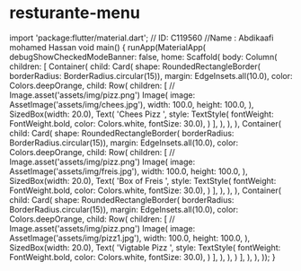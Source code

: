 # resturante-menu

import 'package:flutter/material.dart';
// ID: C119560
//Name : Abdikaafi mohamed Hassan
void main() {
  runApp(MaterialApp(
    debugShowCheckedModeBanner: false,
    home: Scaffold(
      body: Column(
        children: [
          Container(
            child: Card(
              shape: RoundedRectangleBorder(
                  borderRadius: BorderRadius.circular(15)),
              margin: EdgeInsets.all(10.0),
              color: Colors.deepOrange,
              child: Row(
                children: <Widget>[
                  //   Image.asset('assets/img/pizz.png')
                  Image(
                    image: AssetImage('assets/img/chees.jpg'),
                    width: 100.0,
                    height: 100.0,
                  ),
                  SizedBox(width: 20.0),
                  Text(
                    'Chees Pizz ',
                    style: TextStyle(
                        fontWeight: FontWeight.bold,
                        color: Colors.white,
                        fontSize: 30.0),
                  )
                ],
              ),
            ),
          ),
          Container(
            child: Card(
              shape: RoundedRectangleBorder(
                  borderRadius: BorderRadius.circular(15)),
              margin: EdgeInsets.all(10.0),
              color: Colors.deepOrange,
              child: Row(
                children: <Widget>[
                  //   Image.asset('assets/img/pizz.png')
                  Image(
                    image: AssetImage('assets/img/freis.jpg'),
                    width: 100.0,
                    height: 100.0,
                  ),
                  SizedBox(width: 20.0),
                  Text(
                    'Box of Freis ',
                    style: TextStyle(
                        fontWeight: FontWeight.bold,
                        color: Colors.white,
                        fontSize: 30.0),
                  )
                ],
              ),
            ),
          ),
          Container(
            child: Card(
              shape: RoundedRectangleBorder(
                  borderRadius: BorderRadius.circular(15)),
              margin: EdgeInsets.all(10.0),
              color: Colors.deepOrange,
              child: Row(
                children: <Widget>[
                  //   Image.asset('assets/img/pizz.png')
                  Image(
                    image: AssetImage('assets/img/pizz1.jpg'),
                    width: 100.0,
                    height: 100.0,
                  ),
                  SizedBox(width: 20.0),
                  Text(
                    'Vigtable Pizz ',
                    style: TextStyle(
                        fontWeight: FontWeight.bold,
                        color: Colors.white,
                        fontSize: 30.0),
                  )
                ],
              ),
            ),
          )
        ],
      ),
    ),
  ));
}






